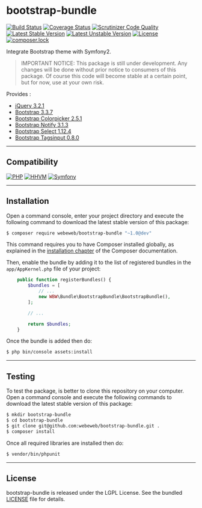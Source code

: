 bootstrap-bundle
================

[![Build Status](https://travis-ci.org/webeweb/bootstrap-bundle.svg?branch=master)](https://travis-ci.org/webeweb/bootstrap-bundle) [![Coverage Status](https://coveralls.io/repos/github/webeweb/bootstrap-bundle/badge.svg?branch=master)](https://coveralls.io/github/webeweb/bootstrap-bundle?branch=master) [![Scrutinizer Code Quality](https://scrutinizer-ci.com/g/webeweb/bootstrap-bundle/badges/quality-score.png?b=master)](https://scrutinizer-ci.com/g/webeweb/bootstrap-bundle/?branch=master) [![Latest Stable Version](https://poser.pugx.org/webeweb/bootstrap-bundle/v/stable)](https://packagist.org/packages/webeweb/bootstrap-bundle) [![Latest Unstable Version](https://poser.pugx.org/webeweb/bootstrap-bundle/v/unstable)](https://packagist.org/packages/webeweb/bootstrap-bundle) [![License](https://poser.pugx.org/webeweb/bootstrap-bundle/license)](https://packagist.org/packages/webeweb/bootstrap-bundle) [![composer.lock](https://poser.pugx.org/webeweb/bootstrap-bundle/composerlock)](https://packagist.org/packages/webeweb/bootstrap-bundle)

Integrate Bootstrap theme with Symfony2.

> IMPORTANT NOTICE: This package is still under development. Any changes will be
> done without prior notice to consumers of this package. Of course this code
> will become stable at a certain point, but for now, use at your own risk.

Provides :

- [jQuery 3.2.1](http://jquery.com/)
- [Bootstrap 3.3.7](https://getbootstrap.com/docs/3.3/)
- [Bootstrap Colorpicker 2.5.1](https://github.com/farbelous/bootstrap-colorpicker)
- [Bootstrap Notify 3.1.3](https://github.com/mouse0270/bootstrap-notify)
- [Bootstrap Select 1.12.4](https://silviomoreto.github.io/bootstrap-select/)
- [Bootstrap Tagsinput 0.8.0](https://github.com/bootstrap-tagsinput/bootstrap-tagsinput)

---

## Compatibility

[![PHP](https://img.shields.io/badge/PHP-%5E5.6%7C%5E7.0-blue.svg)](http://php.net) [![HHVM](https://img.shields.io/badge/HHVM-ready-orange.svg)](https://hhvm.com/) [![Symfony](https://img.shields.io/badge/Symfony-%5E2.6%7C%5E3.0-brightgreen.svg)](https://symfony.com)

---

## Installation

Open a command console, enter your project directory and execute the following
command to download the latest stable version of this package:

```bash
$ composer require webeweb/bootstrap-bundle "~1.0@dev"
```

This command requires you to have Composer installed globally, as explained
in the [installation chapter](https://getcomposer.org/doc/00-intro.md) of the
Composer documentation.

Then, enable the bundle by adding it to the list of registered bundles
in the `app/AppKernel.php` file of your project:

```php
	public function registerBundles() {
		$bundles = [
			// ...
			new WBW\Bundle\BootstrapBundle\BootstrapBundle(),
		];

		// ...

		return $bundles;
    }
```

Once the bundle is added then do:

```bash
$ php bin/console assets:install
```

---

## Testing

To test the package, is better to clone this repository on your computer.
Open a command console and execute the following commands to download the latest
stable version of this package:

```bash
$ mkdir bootstrap-bundle
$ cd bootstrap-bundle
$ git clone git@github.com:webeweb/bootstrap-bundle.git .
$ composer install
```

Once all required libraries are installed then do:

```bash
$ vendor/bin/phpunit
```

---

## License

bootstrap-bundle is released under the LGPL License. See the bundled
[LICENSE](LICENSE) file for details.
